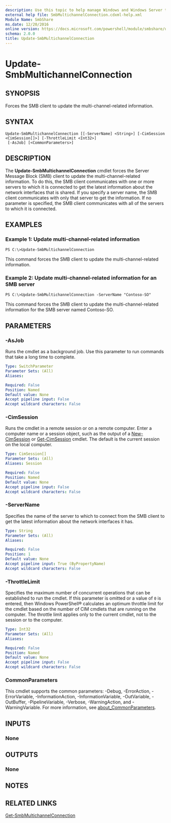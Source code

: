 ```yaml
---
description: Use this topic to help manage Windows and Windows Server technologies with Windows PowerShell.
external help file: SmbMultichannelConnection.cdxml-help.xml
Module Name: SmbShare
ms.date: 12/20/2016
online version: https://docs.microsoft.com/powershell/module/smbshare/update-smbmultichannelconnection?view=windowsserver2019-ps&wt.mc_id=ps-gethelp
schema: 2.0.0
title: Update-SmbMultichannelConnection
---
```


# Update-SmbMultichannelConnection

## SYNOPSIS
Forces the SMB client to update the multi-channel-related information.

## SYNTAX

```
Update-SmbMultichannelConnection [[-ServerName] <String>] [-CimSession <CimSession[]>] [-ThrottleLimit <Int32>]
 [-AsJob] [<CommonParameters>]
```

## DESCRIPTION
The **Update-SmbMultichannelConnection** cmdlet forces the Server Message Block (SMB) client to update the multi-channel-related information.
To do this, the SMB client communicates with one or more servers to which it is connected to get the latest information about the network interfaces that is shared.
If you specify a server name, the SMB client communicates with only that server to get the information.
If no parameter is specified, the SMB client communicates with all of the servers to which it is connected.

## EXAMPLES

### Example 1: Update multi-channel-related information
```
PS C:\>Update-SmbMultichannelConnection
```

This command forces the SMB client to update the multi-channel-related information.

### Example 2: Update multi-channel-related information for an SMB server
```
PS C:\>Update-SmbMultichannelConnection -ServerName "Contoso-SO"
```

This command forces the SMB client to update the multi-channel-related information for the SMB server named Contoso-SO.

## PARAMETERS

### -AsJob
Runs the cmdlet as a background job. Use this parameter to run commands that take a long time to complete.

```yaml
Type: SwitchParameter
Parameter Sets: (All)
Aliases: 

Required: False
Position: Named
Default value: None
Accept pipeline input: False
Accept wildcard characters: False
```

### -CimSession
Runs the cmdlet in a remote session or on a remote computer.
Enter a computer name or a session object, such as the output of a [New-CimSession](https://go.microsoft.com/fwlink/p/?LinkId=227967) or [Get-CimSession](https://go.microsoft.com/fwlink/p/?LinkId=227966) cmdlet.
The default is the current session on the local computer.

```yaml
Type: CimSession[]
Parameter Sets: (All)
Aliases: Session

Required: False
Position: Named
Default value: None
Accept pipeline input: False
Accept wildcard characters: False
```

### -ServerName
Specifies the name of the server to which to connect from the SMB client to get the latest information about the network interfaces it has.

```yaml
Type: String
Parameter Sets: (All)
Aliases: 

Required: False
Position: 1
Default value: None
Accept pipeline input: True (ByPropertyName)
Accept wildcard characters: False
```

### -ThrottleLimit
Specifies the maximum number of concurrent operations that can be established to run the cmdlet.
If this parameter is omitted or a value of `0` is entered, then Windows PowerShell® calculates an optimum throttle limit for the cmdlet based on the number of CIM cmdlets that are running on the computer.
The throttle limit applies only to the current cmdlet, not to the session or to the computer.

```yaml
Type: Int32
Parameter Sets: (All)
Aliases: 

Required: False
Position: Named
Default value: None
Accept pipeline input: False
Accept wildcard characters: False
```

### CommonParameters
This cmdlet supports the common parameters: -Debug, -ErrorAction, -ErrorVariable, -InformationAction, -InformationVariable, -OutVariable, -OutBuffer, -PipelineVariable, -Verbose, -WarningAction, and -WarningVariable. For more information, see [about_CommonParameters](https://go.microsoft.com/fwlink/?LinkID=113216).

## INPUTS

### None

## OUTPUTS

### None

## NOTES

## RELATED LINKS

[Get-SmbMultichannelConnection](./Get-SmbMultichannelConnection.md)

